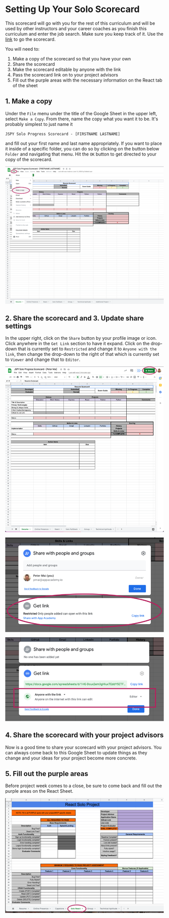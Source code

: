 # Setting Up Your Solo Scorecard

This scorecard will go with you for the rest of this curriculum and will be used
by other instructors and your career coaches as you finish this curriculum and
enter the job search. Make sure you keep track of it. Use the [link] to go the
scorecard.

You will need to:

1. Make a copy of the scorecard so that you have your own
2. Share the scorecard
3. Make the scorecard editable by anyone with the link
4. Pass the scorecard link on to your project advisors
5. Fill out the purple areas with the necessary information on the React tab of
   the sheet

## 1. Make a copy

Under the `File` menu under the title of the Google Sheet in the upper left,
select `Make a Copy`. From there, name the copy what you want it to be. It's
probably simplest to just name it

```plaintext
JSPY Solo Progress Scorecard - [FIRSTNAME LASTNAME]
```

and fill out your first name and last name appropriately. If you want to place
it inside of a specific folder, you can do so by clicking on the button below
`Folder` and navigating that menu. Hit the `OK` button to get directed to your
copy of the scorecard.

![scorecard-make-a-copy]

## 2. Share the scorecard and 3. Update share settings

In the upper right, click on the `Share` button by your profile image or icon.
Click anywhere in the `Get Link` section to have it expand. Click on the
drop-down that is currently set to `Restricted` and change it to `Anyone with
the link`, then change the drop-down to the right of that which is currently set
to `Viewer` and change that to `Editor`.

![scorecard-share-button]

![scorecard-get-link]

![scorecard-update-link-settings]

## 4. Share the scorecard with your project advisors

Now is a good time to share your scorecard with your project advisors. You can
always come back to this Google Sheet to update things as they change and your
ideas for your project become more concrete.

## 5. Fill out the purple areas

Before project week comes to a close, be sure to come back and fill out the
purple areas on the React Sheet.

![scorecard-react-sheet]

[link]: https://docs.google.com/spreadsheets/d/1ExUIXg8n7zo-EN45O3GYnfc4RF5JDQFbKIxcdv5KQSE/edit?usp=sharing
[scorecard-make-a-copy]: ./assets/scorecard-make-a-copy.png
[scorecard-share-button]: ./assets/scorecard-share-button.png
[scorecard-get-link]: ./assets/scorecard-get-link.png
[scorecard-update-link-settings]: ./assets/scorecard-update-link-settings.png
[scorecard-react-sheet]: ./assets/scorecard-react-sheet.png
